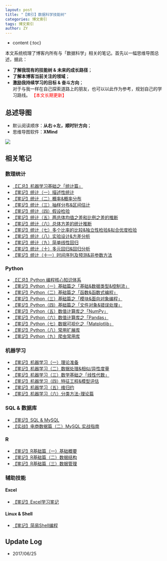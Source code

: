 ```yaml
---
layout: post
title: "【索引】数据科学技能树"
categories: 博文索引
tags: 博文索引
author: ZY
---
```


* content
{:toc}

本文系统梳理了博客内所有与「数据科学」相关的笔记。首先以一幅思维导图总述，据此：
* **了解我现有的技能树 & 未来的成长路径**；
* **了解本博客当前关注的领域**；
* **激励我持续学习的目标 & 奋斗方向**；<br>
对于与我一样在自己探索道路上的朋友，也可以以此作为参考，规划自己的学习路线。
<font color="red">【本文长期更新】</font>






## 总述导图

* 默认阅读顺序：**从右→左，顺时针方向**；
* 思维导图软件：**XMind**

![](https://raw.githubusercontent.com/woaielf/woaielf.github.io/master/_posts/Pic/1609/160911-1.png)

## 相关笔记
### 数理统计
* [【汇总】机器学习基础之「统计篇」](https://woaielf.github.io/2017/03/20/sta-all/)
* [【笔记】统计（一）描述性统计](https://woaielf.github.io/2016/12/21/sta-1/)
* [【笔记】统计（二）概率&概率分布](https://woaielf.github.io/2016/12/23/sta-2/)
* [【笔记】统计（三）抽样分布&区间估计](https://woaielf.github.io/2016/12/25/sta-3/)
* [【笔记】统计（四）假设检验](https://woaielf.github.io/2016/12/26/sta-4/)
* [【笔记】统计（五）两总体均值之差和比例之差的推断](https://woaielf.github.io/2016/12/27/sta-5/)
* [【笔记】统计（六）总体方差的统计推断](https://woaielf.github.io/2017/01/02/sta-6/)
* [【笔记】统计（七）多个比率的比较&独立性检验&拟合优度检验](https://woaielf.github.io/2017/01/03/sta-7/)
* [【笔记】统计（八）实验设计&方差分析](https://woaielf.github.io/2017/01/06/sta-8/)
* [【笔记】统计（九）简单线性回归](https://woaielf.github.io/2017/02/14/sl-regression/)
* [【笔记】统计（十）多元回归&回归分析](https://woaielf.github.io/2017/02/17/regression-2/)
* [【笔记】统计（十一）时间序列及预测&非参数方法](https://woaielf.github.io/2017/02/20/none-para/)

### Python
* [【汇总】Python 编程核心知识体系](https://woaielf.github.io/2017/06/13/python3-all/)
* [【笔记】Python（一）基础篇之「基础&数据类型&控制流」](https://woaielf.github.io/2016/12/03/python-basic-1/)
* [【笔记】Python（二）基础篇之「函数&函数式编程」](https://woaielf.github.io/2016/12/05/python-basic-2/)
* [【笔记】Python（三）基础篇之「模块&面向对象编程」](https://woaielf.github.io/2016/12/07/python-basic-3/)
* [【笔记】Python（四）基础篇之「文件对象&错误处理」](https://woaielf.github.io/2016/12/08/python-basic-4/)
* [【笔记】Python（五）数值计算库之「NumPy」](https://woaielf.github.io/2017/04/15/numpy/)
* [【笔记】Python（六）数值计算库之「Pandas」](https://woaielf.github.io/2017/04/22/Pandas/)
* [【笔记】Python（七）数据可视化之「Matplotlib」](https://woaielf.github.io/2017/04/27/matplotlib/)
* [【笔记】Python（八）常用扩展库](https://woaielf.github.io/2017/05/28/lib-1/)
* [【笔记】Python（九）爬虫常用库](https://woaielf.github.io/2017/06/21/spider/)


### 机器学习
* [【笔记】机器学习（一）理论准备](https://woaielf.github.io/2017/03/15/dm-1/)
* [【笔记】机器学习（二）数据处理&相似/异性度量](https://woaielf.github.io/2017/03/17/dm-2/)
* [【笔记】机器学习（三）数学基础之「线性代数」](https://woaielf.github.io/2017/03/25/dm-3/)
* [【笔记】机器学习（四）特征工程&模型评估](https://woaielf.github.io/2017/03/30/dm-4/)
* [【笔记】机器学习（五）维归约](https://woaielf.github.io/2017/03/31/dm-5/)
* [【笔记】机器学习（六）分类方法-理论篇](https://woaielf.github.io/2017/04/06/dm-6/)

### SQL & 数据库
* [【笔记】SQL & MySQL](https://woaielf.github.io/2017/05/04/sql/)
* [【实战】电商数据篇（二）MySQL 实战指南](https://woaielf.github.io/2017/05/25/jdata-mysql/)

### R
* [【笔记】R基础篇（一）基础概要](https://woaielf.github.io/2016/09/15/R-basic-1/)
* [【笔记】R基础篇（二）数据结构](https://woaielf.github.io/2016/12/10/R-basic-2/)
* [【笔记】R基础篇（三）数据管理](https://woaielf.github.io/2016/12/11/R-basic-3/)


### 辅助技能

#### Excel
* [【笔记】Excel学习笔记](https://woaielf.github.io/2016/11/08/excel/)

#### Linux & Shell
* [【笔记】简易Shell编程](https://woaielf.github.io/2016/12/15/shell/)

## Update Log
- 2017/06/25
